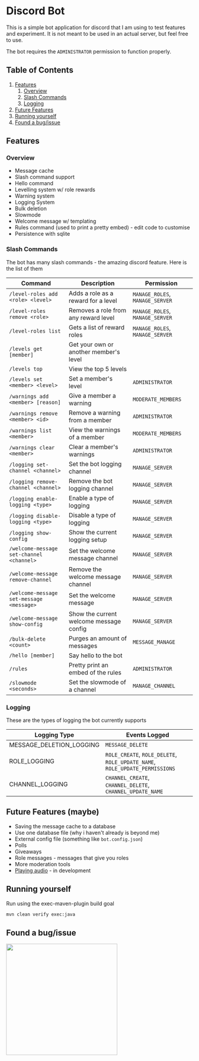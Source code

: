 # Discord Bot

This is a simple bot application for discord that I am using to test features and experiment.
It is not meant to be used in an actual server, but feel free to use.

The bot requires the `ADMINISTRATOR` permission to function properly.

## Table of Contents
1. [Features](#features)
    1. [Overview](#overview)
    2. [Slash Commands](#slash-commands)
    3. [Logging](#logging)
2. [Future Features](#future-features-maybe)
3. [Running yourself](#running-yourself)
4. [Found a bug/issue](#found-a-bugissue)

## Features

### Overview

- Message cache
- Slash command support
- Hello command
- Levelling system w/ role rewards
- Warning system
- Logging System
- Bulk deletion
- Slowmode
- Welcome message w/ templating
- Rules command (used to print a pretty embed) - edit code to customise
- Persistence with sqlite

### Slash Commands

The bot has many slash commands - the amazing discord feature. Here is the list of them

|Command|Description|Permission|
|---|---|---|
|`/level-roles add <role> <level>`| Adds a role as a reward for a level | `MANAGE_ROLES`, `MANAGE_SERVER` |
|`/level-roles remove <role>` | Removes a role from any reward level | `MANAGE_ROLES`, `MANAGE_SERVER` |
|`/level-roles list`| Gets a list of reward roles | `MANAGE_ROLES`, `MANAGE_SERVER` |
|`/levels get [member]`| Get your own or another member's level | |
|`/levels top`| View the top 5 levels | |
|`/levels set <member> <level>`| Set a member's level | `ADMINISTRATOR` |
|`/warnings add <member> [reason]`| Give a member a warning | `MODERATE_MEMBERS` |
|`/warnings remove <member> <id>`| Remove a warning from a member | `ADMINISTRATOR` |
|`/warnings list <member>`| View the warnings of a member | `MODERATE_MEMBERS` |
|`/warnings clear <member>`| Clear a member's warnings | `ADMINISTRATOR` |
|`/logging set-channel <channel>`| Set the bot logging channel | `MANAGE_SERVER` |
|`/logging remove-channel <channel>`| Remove the bot logging channel | `MANAGE_SERVER` |
|`/logging enable-logging <type>`| Enable a type of logging | `MANAGE_SERVER` |
|`/logging disable-logging <type>`| Disable a type of logging | `MANAGE_SERVER` |
|`/logging show-config`| Show the current logging setup | `MANAGE_SERVER` |
|`/welcome-message set-channel <channel>`| Set the welcome message channel | `MANAGE_SERVER` |
|`/welcome-message remove-channel`| Remove the welcome message channel | `MANAGE_SERVER` |
|`/welcome-message set-message <message>`| Set the welcome message | `MANAGE_SERVER` |
|`/welcome-message show-config`| Show the current welcome message config | `MANAGE_SERVER` |
|`/bulk-delete <count>`| Purges an amount of messages | `MESSAGE_MANAGE` |
|`/hello [member]`| Say hello to the bot | |
|`/rules`| Pretty print an embed of the rules | `ADMINISTRATOR` |
|`/slowmode <seconds>`| Set the slowmode of a channel | `MANAGE_CHANNEL` |

### Logging

These are the types of logging the bot currently supports

|Logging Type|Events Logged|
|---|---|
| MESSAGE_DELETION_LOGGING | `MESSAGE_DELETE` |
| ROLE_LOGGING | `ROLE_CREATE`, `ROLE_DELETE`, `ROLE_UPDATE_NAME`, `ROLE_UPDATE_PERMISSIONS` |
| CHANNEL_LOGGING | `CHANNEL_CREATE`, `CHANNEL_DELETE`, `CHANNEL_UPDATE_NAME` |

## Future Features (maybe)

- Saving the message cache to a database
- Use one database file (why i haven't already is beyond me)
- External config file (something like `bot.config.json`)
- Polls
- Giveaways
- Role messages - messages that give you roles
- More moderation tools
- [Playing audio](https://github.com/GrayingOut/discord-bot/tree/audio-player) - in development

## Running yourself

Run using the exec-maven-plugin build goal

```bash
mvn clean verify exec:java
```

## Found a bug/issue

<img width="300" src="https://grayingout.repl.co/static/donttouchmygarbage.png" />
